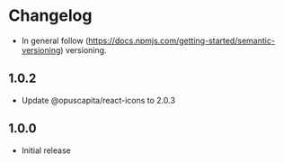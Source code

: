 # Changelog

* In general follow (https://docs.npmjs.com/getting-started/semantic-versioning) versioning.

## 1.0.2
* Update @opuscapita/react-icons to 2.0.3

## 1.0.0
* Initial release
